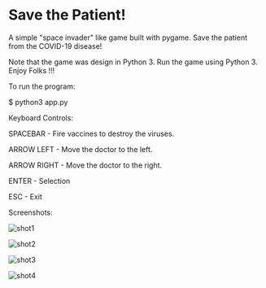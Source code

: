 # Save the Patient!

A simple "space invader" like game built with pygame. Save the patient from the COVID-19 disease!

Note that the game was design in Python 3.  Run the game using Python 3. Enjoy Folks !!!



To run the program:

$ python3 app.py



Keyboard Controls:

SPACEBAR - Fire vaccines to destroy the viruses.

ARROW LEFT - Move the doctor to the left.

ARROW RIGHT - Move the doctor to the right.

ENTER - Selection

ESC - Exit



Screenshots:

![shot1](https://user-images.githubusercontent.com/2027197/80925885-13982300-8dc6-11ea-9238-c743434d6ab6.png)


![shot2](https://user-images.githubusercontent.com/2027197/80925893-1bf05e00-8dc6-11ea-9a7b-c139e974e9b4.png)


![shot3](https://user-images.githubusercontent.com/2027197/80925888-185cd700-8dc6-11ea-9501-8d6217c7da5e.png)


![shot4](https://user-images.githubusercontent.com/2027197/80925891-1a269a80-8dc6-11ea-9fbe-cc62addc1abe.png)

